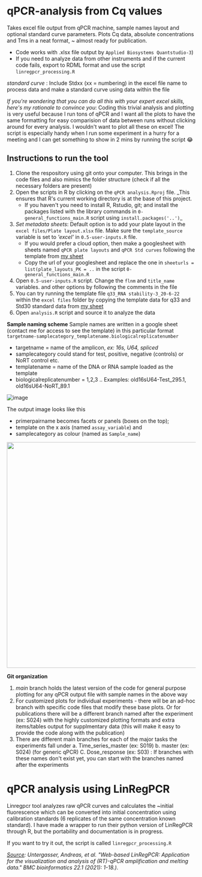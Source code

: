 # qPCR-analysis from Cq values

Takes excel file output from qPCR machine, sample names layout and optional standard curve parameters. Plots Cq data, absolute concentrations and Tms in a neat format, ~ almost ready for publication.
- Code works with .xlsx file output by `Applied Biosystems Quantstudio-3`)
- If you need to analyze data from other instruments and if the current code fails, export to RDML format and use the script `linregpcr_processing.R`

_standard curve_ : Include Stdxx (xx = numbering) in the excel file name to process data and make a standard curve using data within the file

*If you're wondering that you can do all this with your expert excel skills, here's my rationale to convince you*: Coding this trivial analysis and plotting is very useful because I run tons of qPCR and I want all the plots to have the same formatting for easy comparision of data between runs without clicking around for every analysis. I wouldn't want to plot all these on excel! The script is especially handy when I run some experiment in a hurry for a meeting and I can get something to show in 2 mins by running the script 😂

## Instructions to run the tool
1. Clone the respository using git onto your computer. This brings in the code files and also mimics the folder structure (check if all the necessary folders are present)
2. Open the scripts in R by clicking on the `qPCR analysis.Rproj` file. _This ensures that R's current working directory is at the base of this project. 
	- If you haven't you need to install R, Rstudio, git; and install the packages listed with the library commands in `0-general_functions_main.R` script using `install.packages('..')`_
3. *Set metadata sheets*: Default option is to add your plate layout in the `excel files/Plate layout.xlsx` file. Make sure the `template_source` variable is set to *'excel'* in `0.5-user-inputs.R` file.
	- If you would prefer a cloud option, then make a googlesheet with sheets named `qPCR plate layouts` and `qPCR Std curves` following the template from [my sheet](https://docs.google.com/spreadsheets/d/1RffyflHCQ_GzlRHbeH3bAkiYo4zNlnFWx4FXo7xkUt8/edit#gid=0)
	- Copy the url of your googlesheet and replace the one in `sheeturls = list(plate_layouts_PK = ..` in the script `0-general_functions_main.R`
5. Open `0.5-user-inputs.R` script. Change the `flnm` and `title_name` variables. and other options by following the comments in the file
6. You can try running the template file `q33_RNA stability-3_20-6-22` within the `excel files` folder by copying the template data for q33 and Std30 standard data from [my sheet](https://docs.google.com/spreadsheets/d/1RffyflHCQ_GzlRHbeH3bAkiYo4zNlnFWx4FXo7xkUt8/edit#gid=0)
7. Open `analysis.R` script and source it to analyze the data

**Sample naming scheme**
Sample names are written in a google sheet (contact me for access to see the template) in this particular format
`targetname-samplecategory_templatename.biologicalreplicatenumber`
- targetname = name of the amplicon, _ex: 16s, U64, spliced_
- samplecategory could stand for test, positive, negative (controls) or NoRT control etc.
- templatename = name of the DNA or RNA sample loaded as the template
- biologicalreplicatenumber = 1,2,3 ..
Examples: old16sU64-Test_295.1,	old16sU64-NoRT_89.1

![image](https://user-images.githubusercontent.com/14856479/113488074-6cae8200-9481-11eb-9d82-e97033b72e2e.png)

The output image looks like this
- primerpairname becomes facets or panels (boxes on the top); 
- template on the x axis (named `assay_variable`) and 
- samplecategory as colour (named as `Sample_name`)
<img src = 'https://user-images.githubusercontent.com/14856479/113488826-1859d100-9486-11eb-8384-1ad17afea737.png' width = "600">



**Git organization**

1. *main* branch holds the latest version of the code for general purpose plotting for any qPCR output file with sample names in the above way
2. For customized plots for individual experiments - there will be an ad-hoc branch with specific code files that modify these base plots. Or for publications there will be a different branch named after the experiment (ex: S024) with the highly customized plotting formats and extra items/tables output for supplmentary data (this will make it easy to provide the code along with the publication)
3. There are different main branches for each of the major tasks the experiments fall under a. Time_series_master (ex: S019) b. master (ex: S024) (for generic qPCR) C. Dose_response (ex: S03) : If branches with these names don't exist yet, you can start with the branches named after the experiments


# qPCR analysis using LinRegPCR

Linregpcr tool analyzes raw qPCR curves and calculates the ~initial fluorescence which can be converted into initial concentration using calibration standards (6 replicates of the same concentration known standard). I have made a wrapper to run their python version of LinRegPCR through R, but the portability and documentation is in progress.

If you want to try it out, the script is called `linregpcr_processing.R`

*[Source](https://bmcbioinformatics.biomedcentral.com/articles/10.1186/s12859-021-04306-1): Untergasser, Andreas, et al. "Web-based LinRegPCR: Application for the visualization and analysis of (RT)-qPCR amplification and melting data." _BMC bioinformatics_ 22.1 (2021): 1-18.)*.